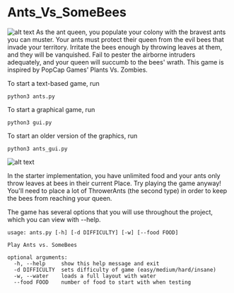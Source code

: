 # Ants_Vs_SomeBees
![alt text](https://github.com/zhiji95/Ants_Vs_SomeBees/edit/master/splash.png)
As the ant queen, you populate your colony with the bravest ants you can muster. Your ants must protect their queen from the evil bees that invade your territory. Irritate the bees enough by throwing leaves at them, and they will be vanquished. Fail to pester the airborne intruders adequately, and your queen will succumb to the bees' wrath. This game is inspired by PopCap Games' Plants Vs. Zombies.
 
 


To start a text-based game, run

```
python3 ants.py
```
To start a graphical game, run
```
python3 gui.py
```
To start an older version of the graphics, run
```
python3 ants_gui.py
```
![alt text](https://github.com/zhiji95/Ants_Vs_SomeBees/edit/master/new-ants-gui.png)

In the starter implementation, you have unlimited food and your ants only throw leaves at bees in their current Place. Try playing the game anyway! You'll need to place a lot of ThrowerAnts (the second type) in order to keep the bees from reaching your queen.

The game has several options that you will use throughout the project, which you can view with --help.
```
usage: ants.py [-h] [-d DIFFICULTY] [-w] [--food FOOD]

Play Ants vs. SomeBees

optional arguments:
  -h, --help     show this help message and exit
  -d DIFFICULTY  sets difficulty of game (easy/medium/hard/insane)
  -w, --water    loads a full layout with water
  --food FOOD    number of food to start with when testing
  ```
